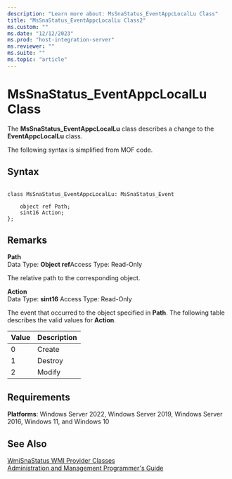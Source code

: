 ```yaml
---
description: "Learn more about: MsSnaStatus_EventAppcLocalLu Class"
title: "MsSnaStatus_EventAppcLocalLu Class2"
ms.custom: ""
ms.date: "12/12/2023"
ms.prod: "host-integration-server"
ms.reviewer: ""
ms.suite: ""
ms.topic: "article"
---
```

# MsSnaStatus_EventAppcLocalLu Class
The **MsSnaStatus_EventAppcLocalLu** class describes a change to the **EventAppcLocalLu** class.  
  
 The following syntax is simplified from MOF code.  
  
## Syntax  
  
```  
  
class MsSnaStatus_EventAppcLocalLu: MsSnaStatus_Event  
  
    object ref Path;  
    sint16 Action;  
};  
```  
  
## Remarks  
 **Path**  
 Data Type: **Object ref**Access Type: Read-Only  
  
 The relative path to the corresponding object.  
  
 **Action**  
 Data Type: **sint16** Access Type: Read-Only  
  
 The event that occurred to the object specified in **Path**. The following table describes the valid values for **Action**.  
  
|Value|Description|  
|-----------|-----------------|  
|0|Create|  
|1|Destroy|  
|2|Modify|  
  
## Requirements  
 **Platforms**: Windows Server 2022, Windows Server 2019, Windows Server 2016, Windows 11, and Windows 10  
  
## See Also  
 [WmiSnaStatus WMI Provider Classes](../core/wmisnastatus-wmi-provider-classes1.md)   
 [Administration and Management Programmer's Guide](./administration-and-management-programmer-s-guide2.md)
